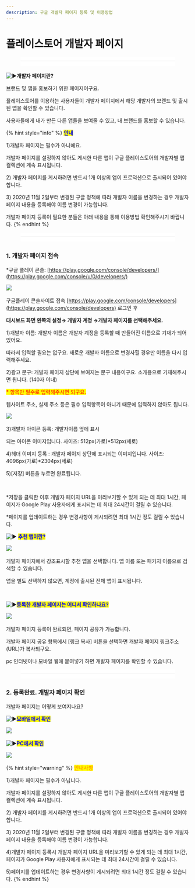 ```yaml
---
description: 구글 개발자 페이지 등록 및 이용방법
---
```


# 플레이스토어 개발자 페이지

<figure><img src="../../.gitbook/assets/구분선.PNG" alt=""><figcaption></figcaption></figure>

<img src="https://s.w.org/images/core/emoji/11/svg/25b6.svg" alt="▶" data-size="line">**개발자 페이지란?**

브랜드 및 앱을 홍보하기 위한 페이지이구요.

플레이스토어를 이용하는 사용자들이 개발자 페이지에서 해당 개발자의 브랜드 및 출시된 앱을 확인할 수 있습니다.

사용자들에게 내가 만든 다른 앱들을 보여줄 수 있고, 내 브랜드를 홍보할 수 있습니다.

{% hint style="info" %}
<mark style="color:blue;">**안내**</mark>

1\)개발자 페이지는 필수가 아니에요.

개발자 페이지를 설정하지 않아도 게시한 다른 앱이 구글 플레이스토어의 개발자별 앱 컬렉션에 계속 표시됩니다.

2\) 개발자 페이지를 게시하려면 반드시 1개 이상의 앱이 프로덕션으로 출시되어 있어야 합니다.

3\) 2020년 11월 2일부터 변경된 구글 정책에 따라 개발자 이름을 변경하는 경우 개발자 페이지 내용을 등록해야 이름 변경이 가능합니다.

​개발자 페이지 등록이 필요한 분들은 아래 내용을 통해 이용방법 확인해주시기 바랍니다.
{% endhint %}

<figure><img src="../../.gitbook/assets/구분선.PNG" alt=""><figcaption></figcaption></figure>

### 1. 개발자 페이지 접속

\*구글 플레이 콘솔: [​](https://play.google.com/console/u/0/developers/)[https://play.google.com/console/developers/](https://play.google.com/console/u/0/developers/)

![](https://wp.swing2app.co.kr/wp-content/uploads/2020/10/%EA%B5%AC%EA%B8%80%EA%B0%9C%EB%B0%9C%EC%9E%90%ED%8E%98%EC%9D%B4%EC%A7%802.png)

구글플레이 콘솔사이트 접속 [https://play.google.com/console/developers](https://play.google.com/console/developers) 로그인 후

**대시보드 화면 왼쪽의 설정→ 개발자 계정 →개발자 페이지를 선택해주세요.**

1\)개발자 이름: 개발자 이름은 개발자 계정을 등록할 때 만들어진 이름으로 기재가 되어 있어요.

따라서 입력할 필요는 없구요. 새로운 개발자 이름으로 변경사힐 경우만 이름을 다시 입력해주세요.

2\)광고 문구: 개발자 페이지 상단에 보여지는 문구 내용이구요. 소개용으로 기재해주시면 됩니다. (140자 이내)

<mark style="color:red;">\* 항목만 필수로 입력해주시면 되구요.</mark>

웹사이트 주소, 실제 주소 등은 필수 입력항목이 아니기 때문에 입력하지 않아도 됩니다.



![](https://wp.swing2app.co.kr/wp-content/uploads/2020/10/%EA%B5%AC%EA%B8%80%EA%B0%9C%EB%B0%9C%EC%9E%90%ED%8E%98%EC%9D%B4%EC%A7%803.png)

3\)개발자 아이콘 등록: 개발자이름 옆에 표시

되는 아이콘 이미지입니다. 사이즈: 512px(가로)\*512px(세로)

4\)헤더 이미지 등록 : 개발자 페이지 상단에 표시되는 이미지입니다. 사이즈: 4096px(가로)\*2304px(세로)

5\)\[저장] 버튼을 누르면 완료됩니다.

​

\*저장을 클릭한 이후 개발자 페이지 URL을 미리보기할 수 있게 되는 데 최대 1시간, 페이지가 Google Play 사용자에게 표시되는 데 최대 24시간이 걸릴 수 있습니다.

\*페이지를 업데이트하는 경우 변경사항이 게시되려면 최대 1시간 정도 걸릴 수 있습니다.



<img src="https://s.w.org/images/core/emoji/11/svg/25b6.svg" alt="▶" data-size="line"> <mark style="color:blue;">**추천 앱이란?**</mark>

![](https://wp.swing2app.co.kr/wp-content/uploads/2020/10/%EA%B5%AC%EA%B8%80%EA%B0%9C%EB%B0%9C%EC%9E%90%ED%8E%98%EC%9D%B4%EC%A7%805.png)

개발자 페이지에서 강조표시할 추천 앱을 선택합니다. 앱 이름 또는 패키지 이름으로 검색할 수 있습니다.

앱을 별도 선택하지 않으면, 계정에 출시된 전체 앱이 표시됩니다.

​

<img src="https://s.w.org/images/core/emoji/11/svg/25b6.svg" alt="▶" data-size="line"><mark style="color:blue;">**등록한 개발자 페이지는 어디서 확인하나요?**</mark>

![](https://wp.swing2app.co.kr/wp-content/uploads/2020/10/%EA%B5%AC%EA%B8%80%EA%B0%9C%EB%B0%9C%EC%9E%90%ED%8E%98%EC%9D%B4%EC%A7%804.png)

개발자 페이지 등록이 완료되면, 페이지 공유가 가능합니다.

개발자 페이지 공유 항목에서 \[링크 복사] 버튼을 선택하면 개발자 페이지 링크주소(URL)가 복사되구요.

pc 인터넷이나 모바일 웹에 붙여넣기 하면 개발자 페이지를 확인할 수 있습니다.

<figure><img src="../../.gitbook/assets/구분선.PNG" alt=""><figcaption></figcaption></figure>

### 2. 등록완료. 개발자 페이지 확인

개발자 페이지는 어떻게 보여지나요?



<img src="https://s.w.org/images/core/emoji/11/svg/25b6.svg" alt="▶" data-size="line"><mark style="color:blue;">**모바일에서 확인**</mark>

![](https://wp.swing2app.co.kr/wp-content/uploads/2020/10/%EA%B5%AC%EA%B8%80%EA%B0%9C%EB%B0%9C%EC%9E%90%ED%8E%98%EC%9D%B4%EC%A7%801.png)

<img src="https://s.w.org/images/core/emoji/11/svg/25b6.svg" alt="▶" data-size="line"><mark style="color:blue;">**PC에서 확인**</mark>

![](https://wp.swing2app.co.kr/wp-content/uploads/2020/10/%EA%B5%AC%EA%B8%80%EA%B0%9C%EB%B0%9C%EC%9E%90%ED%8E%98%EC%9D%B4%EC%A7%806.png)

{% hint style="warning" %}
<mark style="color:orange;">**안내사항**</mark>

1\)개발자 페이지는 필수가 아닙니다.

개발자 페이지를 설정하지 않아도 게시한 다른 앱이 구글 플레이스토어의 개발자별 앱 컬렉션에 계속 표시됩니다.

2\) 개발자 페이지를 게시하려면 반드시 1개 이상의 앱이 프로덕션으로 출시되어 있어야 합니다.

3\) 2020년 11월 2일부터 변경된 구글 정책에 따라 개발자 이름을 변경하는 경우 개발자 페이지 내용을 등록해야 이름 변경이 가능합니다.

4\)개발자 페이지 등록시 개발자 페이지 URL을 미리보기할 수 있게 되는 데 최대 1시간, 페이지가 Google Play 사용자에게 표시되는 데 최대 24시간이 걸릴 수 있습니다.

5\)페이지를 업데이트하는 경우 변경사항이 게시되려면 최대 1시간 정도 걸릴 수 있습니다.
{% endhint %}



